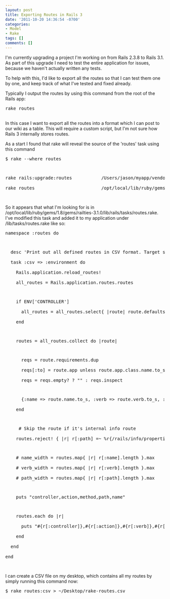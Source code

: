 ```yaml
---
layout: post
title: Exporting Routes in Rails 3
date: '2011-10-20 14:36:54 -0700'
categories:
- Model
- Rake
tags: []
comments: []
---
```

<p>I'm currently upgrading a project I'm working on from Rails 2.3.8 to Rails 3.1. As part of this upgrade I need to test the entire application for issues, because we haven't actually written any tests.</p>
<p>To help with this, I'd like to export all the routes so that I can test them one by one, and keep track of what I've tested and fixed already.</p>
<p>Typically I output the routes by using this command from the root of the Rails app:</p>
<pre class="brush:shell">
rake routes<br />
</pre></p>
<p>In this case I want to export all the routes into a format which I can post to our wiki as a table. This will require a custom script, but I'm not sure how Rails 3 internally stores routes.</p>
<p>As a start I found that rake will reveal the source of the 'routes' task using this command</p>
<pre class="brush:shell">
$ rake --where routes</p>
<p>rake rails:upgrade:routes           /Users/jason/myapp/vendor/plugins/rails_upgrade/lib/tasks/rails_upgrade_tasks.rake:27<br />
rake routes                         /opt/local/lib/ruby/gems/1.8/gems/railties-3.1.0/lib/rails/tasks/routes.rake:2<br />
</pre></p>
<p>So it appears that what I'm looking for is in /opt/local/lib/ruby/gems/1.8/gems/railties-3.1.0/lib/rails/tasks/routes.rake. I've modified this task and added it to my application under /lib/tasks/routes.rake like so:</p>
<pre class="brush:rails">
namespace :routes do</p>
<p>  desc 'Print out all defined routes in CSV format. Target specific controller with CONTROLLER=x.'<br />
  task :csv => :environment do<br />
    Rails.application.reload_routes!<br />
    all_routes = Rails.application.routes.routes</p>
<p>    if ENV['CONTROLLER']<br />
      all_routes = all_routes.select{ |route| route.defaults[:controller] == ENV['CONTROLLER'] }<br />
    end</p>
<p>    routes = all_routes.collect do |route|</p>
<p>      reqs = route.requirements.dup<br />
      reqs[:to] = route.app unless route.app.class.name.to_s =~ /^ActionDispatch::Routing/<br />
      reqs = reqs.empty? ? "" : reqs.inspect</p>
<p>      {:name => route.name.to_s, :verb => route.verb.to_s, :path => route.path, :controller => route.requirements[:controller], :action => route.requirements[:action]}<br />
    end</p>
<p>     # Skip the route if it's internal info route<br />
    routes.reject! { |r| r[:path] =~ %r{/rails/info/properties|^/assets} }</p>
<p>    # name_width = routes.map{ |r| r[:name].length }.max<br />
    # verb_width = routes.map{ |r| r[:verb].length }.max<br />
    # path_width = routes.map{ |r| r[:path].length }.max</p>
<p>    puts "controller,action,method,path,name"</p>
<p>    routes.each do |r|<br />
      puts "#{r[:controller]},#{r[:action]},#{r[:verb]},#{r[:path]},#{r[:name]}"<br />
    end<br />
  end<br />
end<br />
</pre></p>
<p>I can create a CSV file on my desktop, which contains all my routes by simply running this command now:</p>
<pre class="brush:shell">
$ rake routes:csv > ~/Desktop/rake-routes.csv<br />
</pre></p>
